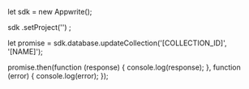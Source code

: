 let sdk = new Appwrite();

sdk
    .setProject('')
;

let promise = sdk.database.updateCollection('[COLLECTION_ID]', '[NAME]');

promise.then(function (response) {
    console.log(response);
}, function (error) {
    console.log(error);
});